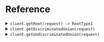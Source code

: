 # Reference
<details><summary><code>client.getRoot(request) -> RootType1</code></summary>
<dl>
<dd>

#### 🔌 Usage

<dl>
<dd>

<dl>
<dd>

```java
client.getRoot(
    PostRootRequest
        .builder()
        .bar(
            RequestTypeInlineType1
                .builder()
                .foo("foo")
                .build()
        )
        .foo("foo")
        .build()
);
```
</dd>
</dl>
</dd>
</dl>

#### ⚙️ Parameters

<dl>
<dd>

<dl>
<dd>

**bar:** `RequestTypeInlineType1` 
    
</dd>
</dl>

<dl>
<dd>

**foo:** `String` 
    
</dd>
</dl>
</dd>
</dl>


</dd>
</dl>
</details>

<details><summary><code>client.getDiscriminatedUnion(request)</code></summary>
<dl>
<dd>

#### 🔌 Usage

<dl>
<dd>

<dl>
<dd>

```java
client.getDiscriminatedUnion(
    GetDiscriminatedUnionRequest
        .builder()
        .bar(
            DiscriminatedUnion1.type1(
                DiscriminatedUnion1InlineType1
                    .builder()
                    .foo("foo")
                    .bar(
                        DiscriminatedUnion1InlineType1InlineType1
                            .builder()
                            .foo("foo")
                            .ref(
                                ReferenceType
                                    .builder()
                                    .foo("foo")
                                    .build()
                            )
                            .build()
                    )
                    .ref(
                        ReferenceType
                            .builder()
                            .foo("foo")
                            .build()
                    )
                    .build()
            )
        )
        .foo("foo")
        .build()
);
```
</dd>
</dl>
</dd>
</dl>

#### ⚙️ Parameters

<dl>
<dd>

<dl>
<dd>

**bar:** `DiscriminatedUnion1` 
    
</dd>
</dl>

<dl>
<dd>

**foo:** `String` 
    
</dd>
</dl>
</dd>
</dl>


</dd>
</dl>
</details>

<details><summary><code>client.getUndiscriminatedUnion(request)</code></summary>
<dl>
<dd>

#### 🔌 Usage

<dl>
<dd>

<dl>
<dd>

```java
client.getUndiscriminatedUnion(
    GetUndiscriminatedUnionRequest
        .builder()
        .bar(
            UndiscriminatedUnion1.ofUndiscriminatedUnion1InlineType1(
                UndiscriminatedUnion1InlineType1
                    .builder()
                    .foo("foo")
                    .bar(
                        UndiscriminatedUnion1InlineType1InlineType1
                            .builder()
                            .foo("foo")
                            .ref(
                                ReferenceType
                                    .builder()
                                    .foo("foo")
                                    .build()
                            )
                            .build()
                    )
                    .ref(
                        ReferenceType
                            .builder()
                            .foo("foo")
                            .build()
                    )
                    .build()
            )
        )
        .foo("foo")
        .build()
);
```
</dd>
</dl>
</dd>
</dl>

#### ⚙️ Parameters

<dl>
<dd>

<dl>
<dd>

**bar:** `UndiscriminatedUnion1` 
    
</dd>
</dl>

<dl>
<dd>

**foo:** `String` 
    
</dd>
</dl>
</dd>
</dl>


</dd>
</dl>
</details>
